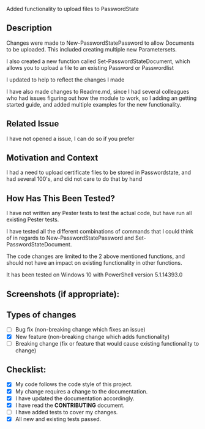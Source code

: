 <!--- Provide a general summary of your changes in the Title above -->
Added functionality to upload files to PasswordState
## Description
<!--- Describe your changes in detail -->
Changes were made to New-PasswordStatePassword to allow Documents to be uploaded.
This included creating multiple new Parametersets.

I also created a new function called Set-PasswordStateDocument, which allows you to upload a file to an existing Password or Passwordlist

I updated to help to reflect the changes I made

I have also made changes to Readme.md, since I had several colleagues who had issues figuring out how the module to work, so I adding an getting started guide, and added multiple examples for the new functionality.

## Related Issue
<!--- This project only accepts pull requests related to open issues -->
<!--- If suggesting a new feature or change, please discuss it in an issue first -->
<!--- If fixing a bug, there should be an issue describing it with steps to reproduce -->
<!--- Please link to the issue here: -->

I have not opened a issue, I can do so if you prefer

## Motivation and Context
<!--- Why is this change required? What problem does it solve? -->

I had a need to upload certificate files to be stored in Passwordstate, and had several 100's, and did not care to do that by hand

## How Has This Been Tested?
<!--- Please describe in detail how you tested your changes. -->
<!--- Include details of your testing environment, and the tests you ran to -->
<!--- see how your change affects other areas of the code, etc. -->

I have not written any Pester tests to test the actual code, but have run all existing Pester tests.
 
I have tested all the different combinations of commands that I could think of in regards to New-PasswordStatePassword and Set-PasswordStateDocument.

The code changes are limited to the 2 above mentioned functions, and should not have an impact on existing functionality in other functions.

It has been tested on Windows 10 with PowerShell version 5.1.14393.0

## Screenshots (if appropriate):

## Types of changes
<!--- What types of changes does your code introduce? Put an `x` in all the boxes that apply: -->
- [ ] Bug fix (non-breaking change which fixes an issue)
- [x] New feature (non-breaking change which adds functionality)
- [ ] Breaking change (fix or feature that would cause existing functionality to change)

## Checklist:
<!--- Go over all the following points, and put an `x` in all the boxes that apply. -->
<!--- If you're unsure about any of these, don't hesitate to ask. We're here to help! -->
- [x] My code follows the code style of this project.
- [x] My change requires a change to the documentation.
- [x] I have updated the documentation accordingly.
- [x] I have read the **CONTRIBUTING** document.
- [ ] I have added tests to cover my changes.
- [x] All new and existing tests passed.
